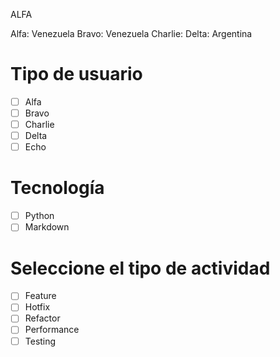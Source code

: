 ALFA

Alfa: Venezuela
Bravo: Venezuela
Charlie:
Delta: Argentina

# Tipo de usuario
- [ ] Alfa
- [ ] Bravo 
- [ ] Charlie
- [ ] Delta
- [ ] Echo

# Tecnología
- [ ] Python
- [ ] Markdown

# Seleccione el tipo de actividad
- [ ] Feature
- [ ] Hotfix
- [ ] Refactor
- [ ] Performance
- [ ] Testing
